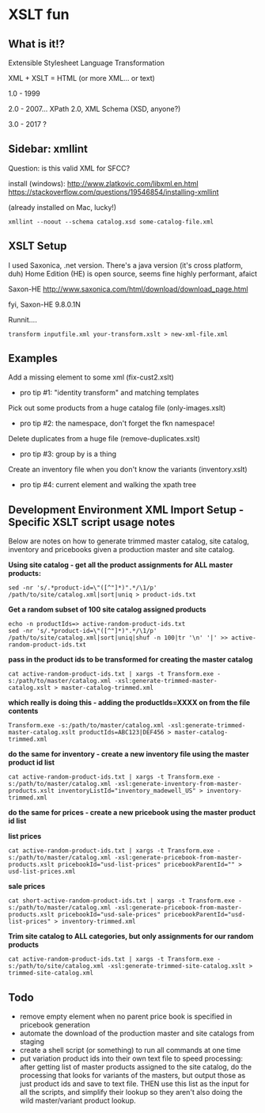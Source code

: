 XSLT fun
=================

What is it!?
-----------
Extensible Stylesheet Language Transformation

XML + XSLT = HTML (or more XML... or text)

1.0 - 1999

2.0 - 2007... XPath 2.0, XML Schema (XSD, anyone?)

3.0 - 2017 ?


Sidebar: xmllint
-------------
Question: is this valid XML for SFCC?

install (windows):
http://www.zlatkovic.com/libxml.en.html
https://stackoverflow.com/questions/19546854/installing-xmllint

(already installed on Mac, lucky!)

`xmllint --noout --schema catalog.xsd some-catalog-file.xml`

XSLT Setup
-----------
I used Saxonica, .net version.
There's a java version
(it's cross platform, duh)
Home Edition (HE) is open source, seems fine
highly performant, afaict

Saxon-HE
http://www.saxonica.com/html/download/download_page.html

fyi, Saxon-HE 9.8.0.1N

Runnit....

`transform inputfile.xml your-transform.xslt > new-xml-file.xml`

Examples
--------------

Add a missing element to some xml (fix-cust2.xslt)
 - pro tip #1: "identity transform" and matching templates

Pick out some products from a huge catalog file (only-images.xslt)
 - pro tip #2: the namespace, don't forget the fkn namespace!

Delete duplicates from a huge file (remove-duplicates.xslt)
 - pro tip #3: group by is a thing

Create an inventory file when you don't know the variants (inventory.xslt)
 - pro tip #4: current element and walking the xpath tree


Development Environment XML Import Setup - Specific XSLT script usage notes
-------------------
Below are notes on how to generate trimmed master catalog, site catalog, inventory and pricebooks given a production master and site catalog.

**Using site catalog - get all the product assignments for ALL master products:**
```
sed -nr 's/.*product-id=\"([^"]*)".*/\1/p' /path/to/site/catalog.xml|sort|uniq > product-ids.txt
```

**Get a random subset of 100 site catalog assigned products**
```
echo -n productIds=> active-random-product-ids.txt
sed -nr 's/.*product-id=\"([^"]*)".*/\1/p' /path/to/site/catalog.xml|sort|uniq|shuf -n 100|tr '\n' '|' >> active-random-product-ids.txt
```
**pass in the product ids to be transformed for creating the master catalog**
```
cat active-random-product-ids.txt | xargs -t Transform.exe -s:/path/to/master/catalog.xml -xsl:generate-trimmed-master-catalog.xslt > master-catalog-trimmed.xml
```

**which really is doing this - adding the productIds=XXXX on from the file contents**
```
Transform.exe -s:/path/to/master/catalog.xml -xsl:generate-trimmed-master-catalog.xslt productIds=ABC123|DEF456 > master-catalog-trimmed.xml
```

**do the same for inventory - create a new inventory file using the master product id list**
```
cat active-random-product-ids.txt | xargs -t Transform.exe -s:/path/to/master/catalog.xml -xsl:generate-inventory-from-master-products.xslt inventoryListId="inventory_madewell_US" > inventory-trimmed.xml
```

**do the same for prices - create a new pricebook using the master product id list**

**list prices**
```
cat active-random-product-ids.txt | xargs -t Transform.exe -s:/path/to/master/catalog.xml -xsl:generate-pricebook-from-master-products.xslt pricebookId="usd-list-prices" pricebookParentId="" > usd-list-prices.xml
```

**sale prices**
```
cat short-active-random-product-ids.txt | xargs -t Transform.exe -s:/path/to/master/catalog.xml -xsl:generate-pricebook-from-master-products.xslt pricebookId="usd-sale-prices" pricebookParentId="usd-list-prices" > inventory-trimmed.xml
```

**Trim site catalog to ALL categories, but only assignments for our random products**
```
cat active-random-product-ids.txt | xargs -t Transform.exe -s:/path/to/site/catalog.xml -xsl:generate-trimmed-site-catalog.xslt > trimmed-site-catalog.xml
```

Todo
-------------------
- remove empty <parent/> element when no parent price book is specified in pricebook generation
- automate the download of the production master and site catalogs from staging
- create a shell script (or something) to run all commands at one time
- put variation product ids into their own text file to speed processing: after getting list of master products assigned to the site catalog, do the processing that looks for variants of the masters, but output those as just product ids and save to text file. THEN use this list as the input for all the scripts, and simplify their lookup so they aren't also doing the wild master/variant product lookup.